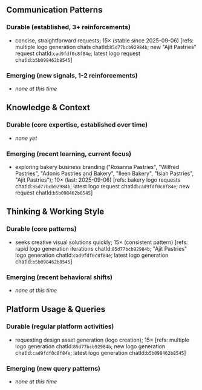 ## Communication Patterns
### Durable (established, 3+ reinforcements)
- concise, straightforward requests; 15× (stable since 2025-09-06) [refs: multiple logo generation chats chatId:`85d77bcb92984b`; new "Ajit Pastries" request chatId:`cad9fdf0c8f84e`; latest logo request chatId:`b5b098462b8545`]

### Emerging (new signals, 1-2 reinforcements)
- _none at this time_

## Knowledge & Context
### Durable (core expertise, established over time)
- _none yet_

### Emerging (recent learning, current focus)
- exploring bakery business branding ("Rosanna Pastries", "Wilfred Pastries", "Adonis Pastries and Bakery", "Ileen Bakery", "Isiah Pastries", "Ajit Pastries"); 10× (last: 2025-09-06) [refs: bakery logo requests chatId:`85d77bcb92984b`; latest logo request chatId:`cad9fdf0c8f84e`; new request chatId:`b5b098462b8545`]

## Thinking & Working Style
### Durable (core patterns)
- seeks creative visual solutions quickly; 15× (consistent pattern) [refs: rapid logo generation iterations chatId:`85d77bcb92984b`; "Ajit Pastries" logo generation chatId:`cad9fdf0c8f84e`; latest logo generation chatId:`b5b098462b8545`]

### Emerging (recent behavioral shifts)
- _none at this time_

## Platform Usage & Queries
### Durable (regular platform activities)
- requesting design asset generation (logo creation); 15× [refs: multiple logo generation chatId:`85d77bcb92984b`; new logo generation chatId:`cad9fdf0c8f84e`; latest logo generation chatId:`b5b098462b8545`]

### Emerging (new query patterns)
- _none at this time_